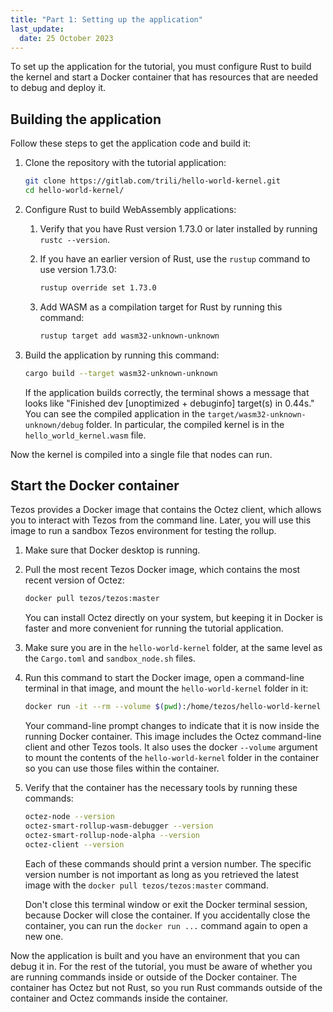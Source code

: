 ```yaml
---
title: "Part 1: Setting up the application"
last_update:
  date: 25 October 2023
---
```


To set up the application for the tutorial, you must configure Rust to build the kernel and start a Docker container that has resources that are needed to debug and deploy it.

## Building the application

Follow these steps to get the application code and build it:

1. Clone the repository with the tutorial application:

   ```bash
   git clone https://gitlab.com/trili/hello-world-kernel.git
   cd hello-world-kernel/
   ```

1. Configure Rust to build WebAssembly applications:

   1. Verify that you have Rust version 1.73.0 or later installed by running `rustc --version`.

   1. If you have an earlier version of Rust, use the `rustup` command to use version 1.73.0:

      ```bash
      rustup override set 1.73.0
      ```

   1. Add WASM as a compilation target for Rust by running this command:

      ```bash
      rustup target add wasm32-unknown-unknown
      ```

1. Build the application by running this command:

   ```bash
   cargo build --target wasm32-unknown-unknown
   ```

   If the application builds correctly, the terminal shows a message that looks like "Finished dev [unoptimized + debuginfo] target(s) in 0.44s."
   You can see the compiled application in the `target/wasm32-unknown-unknown/debug` folder.
   In particular, the compiled kernel is in the `hello_world_kernel.wasm` file.

Now the kernel is compiled into a single file that nodes can run.

## Start the Docker container

Tezos provides a Docker image that contains the Octez client, which allows you to interact with Tezos from the command line.
Later, you will use this image to run a sandbox Tezos environment for testing the rollup.

1. Make sure that Docker desktop is running.

1. Pull the most recent Tezos Docker image, which contains the most recent version of Octez:

   ```bash
   docker pull tezos/tezos:master
   ```

   You can install Octez directly on your system, but keeping it in Docker is faster and more convenient for running the tutorial application.

1. Make sure you are in the `hello-world-kernel` folder, at the same level as the `Cargo.toml` and `sandbox_node.sh` files.

1. Run this command to start the Docker image, open a command-line terminal in that image, and mount the `hello-world-kernel` folder in it:

   ```bash
   docker run -it --rm --volume $(pwd):/home/tezos/hello-world-kernel --entrypoint /bin/sh --name octez-container tezos/tezos:master
   ```

   Your command-line prompt changes to indicate that it is now inside the running Docker container.
   This image includes the Octez command-line client and other Tezos tools.
   It also uses the docker `--volume` argument to mount the contents of the `hello-world-kernel` folder in the container so you can use those files within the container.

1. Verify that the container has the necessary tools by running these commands:

   ```bash
   octez-node --version
   octez-smart-rollup-wasm-debugger --version
   octez-smart-rollup-node-alpha --version
   octez-client --version
   ```

   Each of these commands should print a version number.
   The specific version number is not important as long as you retrieved the latest image with the `docker pull tezos/tezos:master` command.

   Don't close this terminal window or exit the Docker terminal session, because Docker will close the container.
   If you accidentally close the container, you can run the `docker run ...` command again to open a new one.

Now the application is built and you have an environment that you can debug it in.
For the rest of the tutorial, you must be aware of whether you are running commands inside or outside of the Docker container.
The container has Octez but not Rust, so you run Rust commands outside of the container and Octez commands inside the container.
